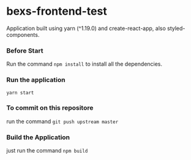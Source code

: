 # bexs-frontend-test

Application built using yarn (^1.19.0) and create-react-app, also styled-components.

### Before Start

Run the command `npm install` to install all the dependencies.

### Run the application

`yarn start`

### To commit on this repositore

run the command `git push upstream master`

### Build the Application

just run the command `npm build`
